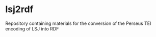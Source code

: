 # lsj2rdf
Repository containing materials for the conversion of the Perseus TEI encoding of LSJ into RDF 
